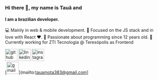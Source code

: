 ### Hi there 👋, my name is Tauã and
#### I am a brazilian developer.
💻 Mainly in web & mobile development. 
🔭 Focused on the JS stack and in love with React ❤. 
👶 Passionate about programming since 12 years old. 
💼 Currently working for ZTI Tecnologia @ Teresópolis as Frontend


[<img src='https://cdn.jsdelivr.net/npm/simple-icons@3.0.1/icons/github.svg' alt='github' height='40'>](https://github.com/mott4a)  [<img src='https://cdn.jsdelivr.net/npm/simple-icons@3.0.1/icons/linkedin.svg' alt='linkedin' height='40'>](https://www.linkedin.com/in/tau%C3%A3-mota-5047b4128//)  [<img src='https://cdn.jsdelivr.net/npm/simple-icons@3.0.1/icons/instagram.svg' alt='instagram' height='40'>](https://www.instagram.com/mott4a/)  
[<img src='https://www.svgrepo.com/download/24973/gmail.svg' alt='gmail' height='40'>](mailto:tauamota383@gmail.com]

